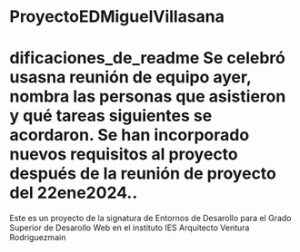 # ProyectoEDMiguelVillasana
dificaciones_de_readme
Se celebró usasna reunión de equipo ayer, nombra las personas que asistieron y qué tareas siguientes se acordaron. Se han incorporado nuevos requisitos al proyecto después de la reunión de proyecto del 22ene2024..
=======
Este es un proyecto de la signatura de Entornos de Desarollo para el Grado Superior de Desarollo Web en el instituto IES Arquitecto Ventura Rodriguezmain
